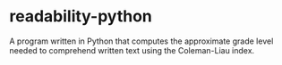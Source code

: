 # readability-python
A program written in Python that computes the approximate grade level needed to comprehend written text using the Coleman-Liau index.
